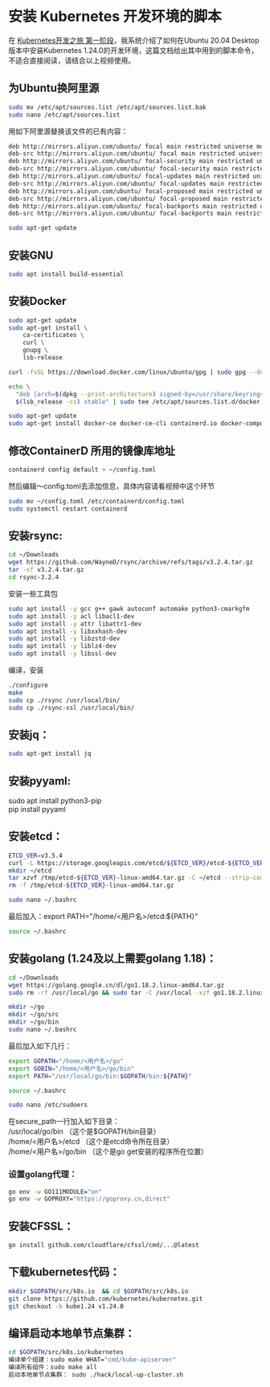 # 安装 Kubernetes 开发环境的脚本

在 [Kubernetes开发之旅 第一阶段](https://www.bilibili.com/video/BV11U4y1y7V7/)，我系统介绍了如何在Ubuntu 20.04 Desktop版本中安装Kubernetes 1.24.0的开发环境，这篇文档给出其中用到的脚本命令，不适合直接阅读，请结合以上视频使用。

## 为Ubuntu换阿里源
```sh
sudo mv /etc/apt/sources.list /etc/apt/sources.list.bak  
sudo nano /etc/apt/sources.list  
```  
用如下阿里源替换该文件的已有内容： 
```sh   
deb http://mirrors.aliyun.com/ubuntu/ focal main restricted universe multiverse  
deb-src http://mirrors.aliyun.com/ubuntu/ focal main restricted universe multiverse  
deb http://mirrors.aliyun.com/ubuntu/ focal-security main restricted universe multiverse  
deb-src http://mirrors.aliyun.com/ubuntu/ focal-security main restricted universe multiverse  
deb http://mirrors.aliyun.com/ubuntu/ focal-updates main restricted universe multiverse  
deb-src http://mirrors.aliyun.com/ubuntu/ focal-updates main restricted universe multiverse  
deb http://mirrors.aliyun.com/ubuntu/ focal-proposed main restricted universe multiverse  
deb-src http://mirrors.aliyun.com/ubuntu/ focal-proposed main restricted universe multiverse  
deb http://mirrors.aliyun.com/ubuntu/ focal-backports main restricted universe multiverse  
deb-src http://mirrors.aliyun.com/ubuntu/ focal-backports main restricted universe multiverse  

sudo apt-get update  
```  

## 安装GNU  
```sh  
sudo apt install build-essential  
```  

## 安装Docker
```sh  
sudo apt-get update  
sudo apt-get install \  
    ca-certificates \  
    curl \  
    gnupg \  
    lsb-release  

curl -fsSL https://download.docker.com/linux/ubuntu/gpg | sudo gpg --dearmor -o /usr/share/keyrings/docker-archive-keyring.gpg  

echo \  
  "deb [arch=$(dpkg --print-architecture) signed-by=/usr/share/keyrings/docker-archive-keyring.gpg] https://download.docker.com/linux/ubuntu \  
  $(lsb_release -cs) stable" | sudo tee /etc/apt/sources.list.d/docker.list > /dev/null  

sudo apt-get update
sudo apt-get install docker-ce docker-ce-cli containerd.io docker-compose-plugin
```  

## 修改ContainerD 所用的镜像库地址  
```sh  
containerd config default > ~/config.toml  
```  
然后编辑～config.toml去添加信息，具体内容请看视频中这个环节
```sh  
sudo mv ~/config.toml /etc/containerd/config.toml  
sudo systemctl restart containerd  
```

## 安装rsync:
```sh
cd ~/Downloads  
wget https://github.com/WayneD/rsync/archive/refs/tags/v3.2.4.tar.gz  
tar -xf v3.2.4.tar.gz  
cd rsync-3.2.4  
```  
安装一些工具包  
```sh  
sudo apt install -y gcc g++ gawk autoconf automake python3-cmarkgfm  
sudo apt install -y acl libacl1-dev  
sudo apt install -y attr libattr1-dev  
sudo apt install -y libxxhash-dev  
sudo apt install -y libzstd-dev  
sudo apt install -y liblz4-dev  
sudo apt install -y libssl-dev  
```  
编译，安装  
```sh  
./configure  
make  
sudo cp ./rsync /usr/local/bin/  
sudo cp ./rsync-ssl /usr/local/bin/  
```  

## 安装jq：  
```sh  
sudo apt-get install jq  
```  

## 安装pyyaml:  
sudo apt install python3-pip  
pip install pyyaml  

## 安装etcd：  
```sh  
ETCD_VER=v3.5.4  
curl -L https://storage.googleapis.com/etcd/${ETCD_VER}/etcd-${ETCD_VER}-linux-amd64.tar.gz -o /tmp/etcd-${ETCD_VER}-linux-amd64.tar.gz  
mkdir ~/etcd  
tar xzvf /tmp/etcd-${ETCD_VER}-linux-amd64.tar.gz -C ~/etcd --strip-components=1  
rm -f /tmp/etcd-${ETCD_VER}-linux-amd64.tar.gz  

sudo nano ~/.bashrc  
```
最后加入：export PATH="/home/<用户名>/etcd:${PATH}"  
```sh  
source ~/.bashrc  
```

## 安装golang (1.24及以上需要golang 1.18)：  
```sh  
cd ~/Downloads  
wget https://golang.google.cn/dl/go1.18.2.linux-amd64.tar.gz  
sudo rm -rf /usr/local/go && sudo tar -C /usr/local -xzf go1.18.2.linux-amd64.tar.gz  

mkdir ~/go  
mkdir ~/go/src  
mkdir ~/go/bin  
sudo nano ~/.bashrc  
```  
最后加入如下几行：  
```sh  
export GOPATH="/home/<用户名>/go"  
export GOBIN="/home/<用户名>/go/bin"  
export PATH="/usr/local/go/bin:$GOPATH/bin:${PATH}"  

source ~/.bashrc  

sudo nano /etc/sudoers  
```  
在secure_path一行加入如下目录：  
/usr/local/go/bin （这个是$GOPATH/bin目录）  
/home/<用户名>/etcd （这个是etcd命令所在目录）  
/home/<用户名>/go/bin （这个是go get安装的程序所在位置）  

### 设置golang代理：  
```sh  
go env -w GO111MODULE="on"  
go env -w GOPROXY="https://goproxy.cn,direct"  
```

## 安装CFSSL：  
```sh  
go install github.com/cloudflare/cfssl/cmd/...@latest  
```  

## 下载kubernetes代码：  
```sh  
mkdir $GOPATH/src/k8s.io  && cd $GOPATH/src/k8s.io
git clone https://github.com/kubernetes/kubernetes.git  
git checkout -b kube1.24 v1.24.0  
```  

## 编译启动本地单节点集群：  
```sh  
cd $GOPATH/src/k8s.io/kubernetes
编译单个组建：sudo make WHAT="cmd/kube-apiserver"  
编译所有组件：sudo make all  
启动本地单节点集群： sudo ./hack/local-up-cluster.sh  
```